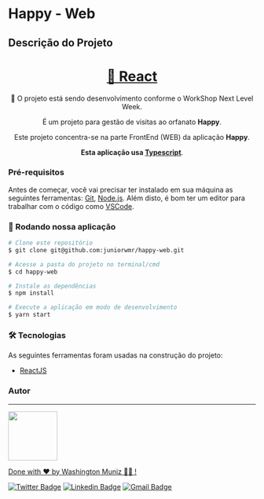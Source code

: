 # Happy - Web

## Descrição do Projeto

<p align="center"></p>
<h1 align="center">
    <a href="https://pt-br.reactjs.org/">🔗 React</a>
</h1>
<p align="center">🚀 O projeto está sendo desenvolvimento conforme o WorkShop Next Level Week.</p>
<p align="center">É um projeto para gestão de visitas ao orfanato <strong>Happy</strong>.</p>
<p align="center">Este projeto concentra-se na parte FrontEnd (WEB) da aplicação <strong>Happy</strong>.</p>
<p align="center"><strong>Esta aplicação usa <a href="https://www.typescriptlang.org/">Typescript</a></strong>.</p>

### Pré-requisitos

Antes de começar, você vai precisar ter instalado em sua máquina as seguintes ferramentas:
[Git](https://git-scm.com), [Node.js](https://nodejs.org/en/).
Além disto, é bom ter um editor para trabalhar com o código como [VSCode](https://code.visualstudio.com/).

### 🎲 Rodando nossa aplicação

```bash
# Clone este repositório
$ git clone git@github.com:juniorwmr/happy-web.git

# Acesse a pasta do projeto no terminal/cmd
$ cd happy-web

# Instale as dependências
$ npm install

# Execute a aplicação em modo de desenvolvimento
$ yarn start

```

### 🛠 Tecnologias

As seguintes ferramentas foram usadas na construção do projeto:

- [ReactJS](https://pt-br.reactjs.org/)

### Autor

---

<a href="https://juniorwmr.github.io/">
 <img style="border-radius: 30;" src="https://juniorwmr.github.io/images/washington-muniz.jpg" width="100px;" alt=""/>
 <br />

Done with ❤️ by Washington Muniz 👋🏽 !

[![Twitter Badge](https://img.shields.io/badge/-@juniorwmr-1ca0f1?style=flat-square&labelColor=1ca0f1&logo=twitter&logoColor=white&link=https://twitter.com/juniorwmr)](https://twitter.com/juniorwmr) [![Linkedin Badge](https://img.shields.io/badge/-Washington-blue?style=flat-square&logo=Linkedin&logoColor=white&link=https://www.linkedin.com/in/juniorwmr/)](https://www.linkedin.com/in/juniorwmr/)
[![Gmail Badge](https://img.shields.io/badge/-juniorwmr@gmail.com-c14438?style=flat-square&logo=Gmail&logoColor=white&link=mailto:juniorripardo@gmail.com)](mailto:juniorripardo@gmail.com)
